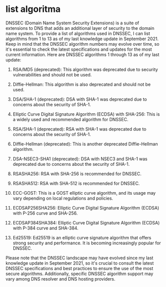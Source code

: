 # list algoritma

DNSSEC (Domain Name System Security Extensions) is a suite of extensions to DNS that adds an additional layer of security to the domain name system. To provide a list of algorithms used in DNSSEC, I can list algorithms from 1 to 13 as of my last knowledge update in September 2021. Keep in mind that the DNSSEC algorithm numbers may evolve over time, so it's essential to check the latest specifications and updates for the most current information. Here are DNSSEC algorithms 1 through 13 as of my last update:

1. RSA/MD5 (deprecated): This algorithm was deprecated due to security vulnerabilities and should not be used.

2. Diffie-Hellman: This algorithm is also deprecated and should not be used.

3. DSA/SHA-1 (deprecated): DSA with SHA-1 was deprecated due to concerns about the security of SHA-1.

4. Elliptic Curve Digital Signature Algorithm (ECDSA) with SHA-256: This is a widely used and recommended algorithm for DNSSEC.

5. RSA/SHA-1 (deprecated): RSA with SHA-1 was deprecated due to concerns about the security of SHA-1.

6. Diffie-Hellman (deprecated): This is another deprecated Diffie-Hellman algorithm.

7. DSA-NSEC3-SHA1 (deprecated): DSA with NSEC3 and SHA-1 was deprecated due to concerns about the security of SHA-1.

8. RSASHA256: RSA with SHA-256 is recommended for DNSSEC.

9. RSASHA512: RSA with SHA-512 is recommended for DNSSEC.

10. ECC-GOST: This is a GOST elliptic curve algorithm, and its usage may vary depending on local regulations and policies.

11. ECDSAP256SHA256: Elliptic Curve Digital Signature Algorithm (ECDSA) with P-256 curve and SHA-256.

12. ECDSAP384SHA384: Elliptic Curve Digital Signature Algorithm (ECDSA) with P-384 curve and SHA-384.

13. Ed25519: Ed25519 is an elliptic curve signature algorithm that offers strong security and performance. It is becoming increasingly popular for DNSSEC.

Please note that the DNSSEC landscape may have evolved since my last knowledge update in September 2021, so it's crucial to consult the latest DNSSEC specifications and best practices to ensure the use of the most secure algorithms. Additionally, specific DNSSEC algorithm support may vary among DNS resolver and DNS hosting providers.
